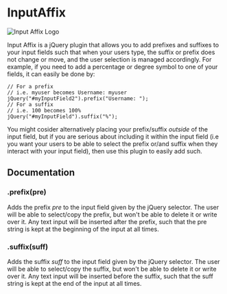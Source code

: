 # InputAffix
![Input Affix Logo](http://static.jcoc611.com/lab/InputAffix/logo.png)

Input Affix is a jQuery plugin that allows you to add prefixes and suffixes to your input fields such that when your users type, the suffix or prefix does not change or move, and the user selection is managed accordingly. For example, if you need to add a percentage or degree symbol to one of your fields, it can easily be done by:


    // For a prefix
    // i.e. myuser becomes Username: myuser
    jQuery("#myInputField2").prefix("Username: ");
    // For a suffix
    // i.e. 100 becomes 100%
    jQuery("#myInputField").suffix("%");

You might cosider alternatively placing your prefix/suffix *outside* of the input field, but if you are serious about including it within the input field (i.e you want your users to be able to select the prefix or/and suffix when they interact with your input field), then use this plugin to easily add such.

## Documentation

### .prefix(pre)
Adds the prefix *pre* to the input field given by the jQuery selector. The user will be able to select/copy the prefix, but won't be able to delete it or write over it. Any text input will be inserted after the prefix, such that the pre string is kept at the beginning of the input at all times.

### .suffix(suff)
Adds the suffix *suff* to the input field given by the jQuery selector. The user will be able to select/copy the suffix, but won't be able to delete it or write over it. Any text input will be inserted before the suffix, such that the suff string is kept at the end of the input at all times.